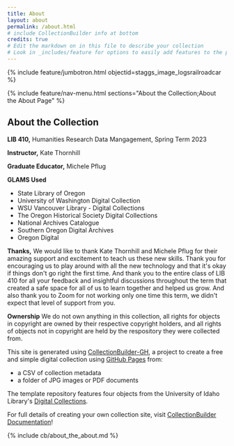 ```yaml
---
title: About
layout: about
permalink: /about.html
# include CollectionBuilder info at bottom
credits: true
# Edit the markdown on in this file to describe your collection
# Look in _includes/feature for options to easily add features to the page
---
```


{% include feature/jumbotron.html objectid=staggs_image_logsrailroadcar %}

{% include feature/nav-menu.html sections="About the Collection;About the About Page" %}

## About the Collection

**LIB 410,** Humanities Research Data Mangagement, Spring Term 2023

**Instructor,** Kate Thornhill

**Graduate Educator,** Michele Pflug

**GLAMS Used**
- State Library of Oregon
- University of Washington Digital Collection
- WSU Vancouver Library - Digital Collections
- The Oregon Historical Society Digital Collections
- National Archives Catalogue
- Southern Oregon Digital Archives
- Oregon Digital

**Thanks,** We would like to thank Kate Thornhill and Michele Pflug for their amazing support and excitement to teach us these new skills. Thank you for encouraging us to play around with all the new technology and that it's okay if things don't go right the first time. And thank you to the entire class of LIB 410 for all your feedback and insightful discussions throughout the term that created a safe space for all of us to learn together and helped us grow. And also thank you to Zoom for not working only one time this term, we didn't expect that level of support from you.

**Ownership** We do not own anything in this collection, all rights for objects in copyright are owned by their respective copyright holders, and all rights of objects not in copyright are held by the respository they were collected from.



This site is generated using [CollectionBuilder-GH](https://collectionbuilding.github.io/gh/), a project to create a free and simple digital collection using [GitHub Pages](https://pages.github.com/) from: 

- a CSV of collection metadata
- a folder of JPG images or PDF documents

The template repository features four objects from the University of Idaho Library's [Digital Collections](https://www.lib.uidaho.edu/digital). 

For full details of creating your own collection site, visit [CollectionBuilder Documentation](https://collectionbuilder.github.io/cb-docs/)!

<!-- IMPORTANT!!! DELETE this comment and the include below when you are finished editing this page for your collection. The include below introduces about page features. They will show up on your collection's about page until you delete it.  -->
{% include cb/about_the_about.md %} 
